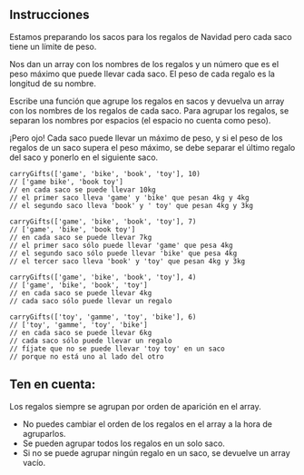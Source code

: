 ## Instrucciones

Estamos preparando los sacos para los regalos de Navidad pero cada saco tiene un límite de peso.

Nos dan un array con los nombres de los regalos y un número que es el peso máximo que puede llevar cada saco. El peso de cada regalo es la longitud de su nombre.

Escribe una función que agrupe los regalos en sacos y devuelva un array con los nombres de los regalos de cada saco. Para agrupar los regalos, se separan los nombres por espacios (el espacio no cuenta como peso).

¡Pero ojo! Cada saco puede llevar un máximo de peso, y si el peso de los regalos de un saco supera el peso máximo, se debe separar el último regalo del saco y ponerlo en el siguiente saco.

```
carryGifts(['game', 'bike', 'book', 'toy'], 10)
// ['game bike', 'book toy']
// en cada saco se puede llevar 10kg
// el primer saco lleva 'game' y 'bike' que pesan 4kg y 4kg
// el segundo saco lleva 'book' y ' toy' que pesan 4kg y 3kg

carryGifts(['game', 'bike', 'book', 'toy'], 7)
// ['game', 'bike', 'book toy']
// en cada saco se puede llevar 7kg
// el primer saco sólo puede llevar 'game' que pesa 4kg
// el segundo saco sólo puede llevar 'bike' que pesa 4kg
// el tercer saco lleva 'book' y 'toy' que pesan 4kg y 3kg

carryGifts(['game', 'bike', 'book', 'toy'], 4)
// ['game', 'bike', 'book', 'toy']
// en cada saco se puede llevar 4kg
// cada saco sólo puede llevar un regalo

carryGifts(['toy', 'gamme', 'toy', 'bike'], 6)
// ['toy', 'gamme', 'toy', 'bike']
// en cada saco se puede llevar 6kg
// cada saco sólo puede llevar un regalo
// fíjate que no se puede llevar 'toy toy' en un saco
// porque no está uno al lado del otro
```

## Ten en cuenta:

Los regalos siempre se agrupan por orden de aparición en el array.

* No puedes cambiar el orden de los regalos en el array a la hora de agruparlos.
* Se pueden agrupar todos los regalos en un solo saco.
* Si no se puede agrupar ningún regalo en un saco, se devuelve un array vacío.